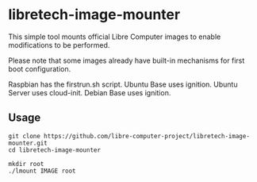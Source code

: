 # libretech-image-mounter

This simple tool mounts official Libre Computer images to enable modifications to be performed.

Please note that some images already have built-in mechanisms for first boot configuration.

Raspbian has the firstrun.sh script.
Ubuntu Base uses ignition.
Ubuntu Server uses cloud-init.
Debian Base uses ignition.

## Usage

```
git clone https://github.com/libre-computer-project/libretech-image-mounter.git
cd libretech-image-mounter

mkdir root
./lmount IMAGE root
``` 
